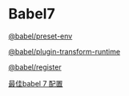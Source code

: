 # Babel7

[@babel/preset-env](./babel-preset-env/readme.md)

[@babel/plugin-transform-runtime](./babel-plugin-transform-runtime/readme.md)

[@babel/register](./babel-register/readme.md)

[最佳babel 7 配置](./babel7.config.md)